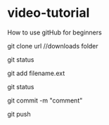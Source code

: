 # video-tutorial
How to use gitHub for beginners


git clone url
//downloads folder

git status 

git add filename.ext

git status

git commit -m "comment"

git push
